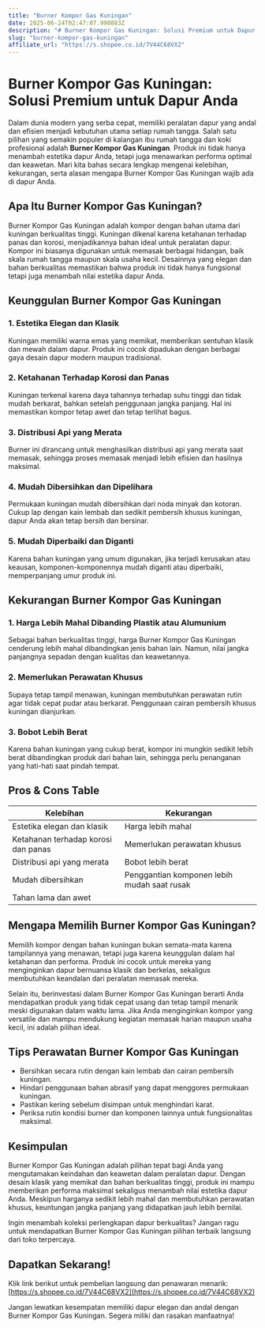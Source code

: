 ```yaml
---
title: "Burner Kompor Gas Kuningan"
date: 2025-06-24T02:47:07.990883Z
description: "# Burner Kompor Gas Kuningan: Solusi Premium untuk Dapur Anda..."
slug: "burner-kompor-gas-kuningan"
affiliate_url: "https://s.shopee.co.id/7V44C68VX2"
---
```

# Burner Kompor Gas Kuningan: Solusi Premium untuk Dapur Anda

Dalam dunia modern yang serba cepat, memiliki peralatan dapur yang andal dan efisien menjadi kebutuhan utama setiap rumah tangga. Salah satu pilihan yang semakin populer di kalangan ibu rumah tangga dan koki profesional adalah **Burner Kompor Gas Kuningan**. Produk ini tidak hanya menambah estetika dapur Anda, tetapi juga menawarkan performa optimal dan keawetan. Mari kita bahas secara lengkap mengenai kelebihan, kekurangan, serta alasan mengapa Burner Kompor Gas Kuningan wajib ada di dapur Anda.

## Apa Itu Burner Kompor Gas Kuningan?

Burner Kompor Gas Kuningan adalah kompor dengan bahan utama dari kuningan berkualitas tinggi. Kuningan dikenal karena ketahanan terhadap panas dan korosi, menjadikannya bahan ideal untuk peralatan dapur. Kompor ini biasanya digunakan untuk memasak berbagai hidangan, baik skala rumah tangga maupun skala usaha kecil. Desainnya yang elegan dan bahan berkualitas memastikan bahwa produk ini tidak hanya fungsional tetapi juga menambah nilai estetika dapur Anda.

## Keunggulan Burner Kompor Gas Kuningan

### 1. Estetika Elegan dan Klasik

Kuningan memiliki warna emas yang memikat, memberikan sentuhan klasik dan mewah dalam dapur. Produk ini cocok dipadukan dengan berbagai gaya desain dapur modern maupun tradisional.

### 2. Ketahanan Terhadap Korosi dan Panas

Kuningan terkenal karena daya tahannya terhadap suhu tinggi dan tidak mudah berkarat, bahkan setelah penggunaan jangka panjang. Hal ini memastikan kompor tetap awet dan tetap terlihat bagus.

### 3. Distribusi Api yang Merata

Burner ini dirancang untuk menghasilkan distribusi api yang merata saat memasak, sehingga proses memasak menjadi lebih efisien dan hasilnya maksimal.

### 4. Mudah Dibersihkan dan Dipelihara

Permukaan kuningan mudah dibersihkan dari noda minyak dan kotoran. Cukup lap dengan kain lembab dan sedikit pembersih khusus kuningan, dapur Anda akan tetap bersih dan bersinar.

### 5. Mudah Diperbaiki dan Diganti

Karena bahan kuningan yang umum digunakan, jika terjadi kerusakan atau keausan, komponen-komponennya mudah diganti atau diperbaiki, memperpanjang umur produk ini.

## Kekurangan Burner Kompor Gas Kuningan

### 1. Harga Lebih Mahal Dibanding Plastik atau Alumunium

Sebagai bahan berkualitas tinggi, harga Burner Kompor Gas Kuningan cenderung lebih mahal dibandingkan jenis bahan lain. Namun, nilai jangka panjangnya sepadan dengan kualitas dan keawetannya.

### 2. Memerlukan Perawatan Khusus

Supaya tetap tampil menawan, kuningan membutuhkan perawatan rutin agar tidak cepat pudar atau berkarat. Penggunaan cairan pembersih khusus kuningan dianjurkan.

### 3. Bobot Lebih Berat

Karena bahan kuningan yang cukup berat, kompor ini mungkin sedikit lebih berat dibandingkan produk dari bahan lain, sehingga perlu penanganan yang hati-hati saat pindah tempat.

## Pros & Cons Table

| Kelebihan                         | Kekurangan                                 |
|-----------------------------------|--------------------------------------------|
| Estetika elegan dan klasik       | Harga lebih mahal                        |
| Ketahanan terhadap korosi dan panas | Memerlukan perawatan khusus             |
| Distribusi api yang merata       | Bobot lebih berat                         |
| Mudah dibersihkan               | Penggantian komponen lebih mudah saat rusak |
| Tahan lama dan awet             |                                          |

## Mengapa Memilih Burner Kompor Gas Kuningan?

Memilih kompor dengan bahan kuningan bukan semata-mata karena tampilannya yang menawan, tetapi juga karena keunggulan dalam hal ketahanan dan performa. Produk ini cocok untuk mereka yang menginginkan dapur bernuansa klasik dan berkelas, sekaligus membutuhkan keandalan dari peralatan memasak mereka.

Selain itu, berinvestasi dalam Burner Kompor Gas Kuningan berarti Anda mendapatkan produk yang tidak cepat usang dan tetap tampil menarik meski digunakan dalam waktu lama. Jika Anda menginginkan kompor yang versatile dan mampu mendukung kegiatan memasak harian maupun usaha kecil, ini adalah pilihan ideal.

## Tips Perawatan Burner Kompor Gas Kuningan

- Bersihkan secara rutin dengan kain lembab dan cairan pembersih kuningan.
- Hindari penggunaan bahan abrasif yang dapat menggores permukaan kuningan.
- Pastikan kering sebelum disimpan untuk menghindari karat.
- Periksa rutin kondisi burner dan komponen lainnya untuk fungsionalitas maksimal.

## Kesimpulan

Burner Kompor Gas Kuningan adalah pilihan tepat bagi Anda yang mengutamakan keindahan dan keawetan dalam peralatan dapur. Dengan desain klasik yang memikat dan bahan berkualitas tinggi, produk ini mampu memberikan performa maksimal sekaligus menambah nilai estetika dapur Anda. Meskipun harganya sedikit lebih mahal dan membutuhkan perawatan khusus, keuntungan jangka panjang yang didapatkan jauh lebih bernilai.

Ingin menambah koleksi perlengkapan dapur berkualitas? Jangan ragu untuk mendapatkan Burner Kompor Gas Kuningan pilihan terbaik langsung dari toko terpercaya.

## Dapatkan Sekarang!

Klik link berikut untuk pembelian langsung dan penawaran menarik: [https://s.shopee.co.id/7V44C68VX2](https://s.shopee.co.id/7V44C68VX2)

Jangan lewatkan kesempatan memiliki dapur elegan dan andal dengan Burner Kompor Gas Kuningan. Segera miliki dan rasakan manfaatnya!
